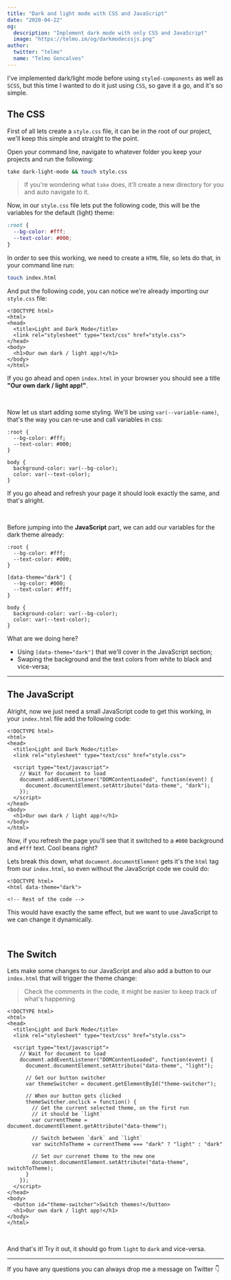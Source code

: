 ```yaml
---
title: "Dark and light mode with CSS and JavaScript"
date: "2020-04-22"
og:
  description: "Implement dark mode with only CSS and JavaScript"
  image: "https://telmo.im/og/darkmodecssjs.png"
author:
  twitter: "telmo"
  name: "Telmo Goncalves"
---
```


I've implemented dark/light mode before using `styled-components`
as well as `SCSS`, but this time I wanted to do it just using `CSS`,
so gave it a go, and it's so simple.

## The CSS

First of all lets create a `style.css` file, it can be in the root
of our project, we'll keep this simple and straight to the point.

Open your command line, navigate to whatever folder you keep your projects
and run the following:

```bash
take dark-light-mode && touch style.css
```

> If you're wondering what `take` does, it'll create a new directory for you and auto navigate to it.

Now, in our `style.css` file lets put the following code, this will be the variables for the default (light) theme:

```css
:root {
  --bg-color: #fff;
  --text-color: #000;
}
```

In order to see this working, we need to create a `HTML` file, so lets do
that, in your command line run:

```bash
touch index.html
```

And put the following code, you can notice we're already importing our
`style.css` file:

```html:5
<!DOCTYPE html>
<html>
<head>
  <title>Light and Dark Mode</title>
  <link rel="stylesheet" type="text/css" href="style.css">
</head>
<body>
  <h1>Our own dark / light app!</h1>
</body>
</html>
```

If you go ahead and open `index.html` in your browser you should see
a title **"Our own dark / light app!"**.

<br />

Now let us start adding some styling. We'll be using `var(--variable-name)`, that's
the way you can re-use and call variables in css:

```css:6-9
:root {
  --bg-color: #fff;
  --text-color: #000;
}

body {
  background-color: var(--bg-color);
  color: var(--text-color);
}
```

If you go ahead and refresh your page it should look exactly the same, and that's alright.

<br />

Before jumping into the **JavaScript** part, we can add our variables for the dark
theme already:

```css:6-9
:root {
  --bg-color: #fff;
  --text-color: #000;
}

[data-theme="dark"] {
  --bg-color: #000;
  --text-color: #fff;
}

body {
  background-color: var(--bg-color);
  color: var(--text-color);
}
```

What are we doing here?

- Using `[data-theme="dark"]` that we'll cover in the JavaScript section;
- Swaping the background and the text colors from white to black and vice-versa;

---

## The JavaScript

Alright, now we just need a small JavaScript code to get this working, in
your `index.html` file add the following code:

```html:7-12
<!DOCTYPE html>
<html>
<head>
  <title>Light and Dark Mode</title>
  <link rel="stylesheet" type="text/css" href="style.css">

  <script type="text/javascript">
    // Wait for document to load
    document.addEventListener("DOMContentLoaded", function(event) {
      document.documentElement.setAttribute("data-theme", "dark");
    });
  </script>
</head>
<body>
  <h1>Our own dark / light app!</h1>
</body>
</html>
```

Now, if you refresh the page you'll see that it switched to a `#000` background
and `#fff` text. Cool beans right?

Lets break this down, what `document.documentElement` gets it's the `html` tag from
our `index.html`, so even without the JavaScript code we could do:

```html:!2
<!DOCTYPE html>
<html data-theme="dark">

<!-- Rest of the code -->
```

This would have exactly the same effect, but we want to use JavaScript to we
can change it dynamically.

<br />

## The Switch

Lets make some changes to our JavaScript and also add a button to our `index.html` that will trigger the theme change:

> Check the comments in the code, it might be easier to keep track of what's happening

```html:31,!-12-26
<!DOCTYPE html>
<html>
<head>
  <title>Light and Dark Mode</title>
  <link rel="stylesheet" type="text/css" href="style.css">

  <script type="text/javascript">
    // Wait for document to load
    document.addEventListener("DOMContentLoaded", function(event) {
      document.documentElement.setAttribute("data-theme", "light");

      // Get our button switcher
      var themeSwitcher = document.getElementById("theme-switcher");

      // When our button gets clicked
      themeSwitcher.onclick = function() {
        // Get the current selected theme, on the first run
        // it should be `light`
        var currentTheme = document.documentElement.getAttribute("data-theme");

        // Switch between `dark` and `light`
        var switchToTheme = currentTheme === "dark" ? "light" : "dark"

        // Set our currenet theme to the new one
        document.documentElement.setAttribute("data-theme", switchToTheme);
      }
    });
  </script>
</head>
<body>
  <button id="theme-switcher">Switch themes!</button>
  <h1>Our own dark / light app!</h1>
</body>
</html>
```

<br />

And that's it! Try it out, it should go from `light` to `dark` and vice-versa.

<hr />

If you have any questions you can always drop me a message on Twitter 👇
